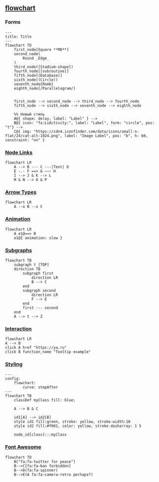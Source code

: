 ## [flowchart](https://mermaid.js.org/syntax/flowchart.html)

### Forms
```mermaid
---
title: Title
---
flowchart TD
	first_node[Square **MD**]
	second_node(
		Round _Edge_
	)
	third_node([Stadium-shape])
	fourth_node[[subroutine]]
	fifth_node[(Database)]
	sixth_node((Circle))
	seventh_node{Romb}
	eighth_node[/Parallelogram/]
	
	
	first_node --> second_node --> third_node --> fourth_node
	fifth_node --> sixth_node --> seventh_node --> eighth_node
	
	%% Новый стиль
	A@{ shape: delay, label: "Label" } -->
	B@{ icon: "fa:LiActivity:", label: "Label", form: "circle", pos: "t"} -->
	C@{ img: "https://cdn4.iconfinder.com/data/icons/small-n-flat/24/cat-alt-1024.png", label: "Image Label", pos: "b", h: 60, constraint: "on" }
```

### [Node Links](https://mermaid.js.org/syntax/flowchart.html#selecting-type-of-animation)
```mermaid
flowchart LR
    A --> B --- C ---|Text| D
    E -.- F ==> G ~~~ H
    I --> J & K --> L 
    M & N --> O & P
```

### [Arrow Types](https://mermaid.js.org/syntax/flowchart.html#selecting-type-of-animation)
```mermaid
flowchart LR
    A --o B --x C
```

### [Animation](https://mermaid.js.org/syntax/flowchart.html#selecting-type-of-animation)

```mermaid
flowchart LR
    A e1@==> B
    e1@{ animation: slow }
```

### [Subgraphs](https://mermaid.js.org/syntax/flowchart.html#subgraphs)
```mermaid
flowchart TB
    subgraph t [TOP]
    direction TB
        subgraph first
            direction LR
            B --> C
        end
        subgraph second
            direction LR
            F --> E
        end
        first --- second
    end
    A --> t --> Z
```

### [Interaction](https://mermaid.js.org/syntax/flowchart.html#interaction)
```mermaid
flowchart LR
A --> B
click A href "https://ya.ru"
click B function_name "Tooltip example"
```

### [Styling](https://mermaid.js.org/syntax/flowchart.html#styling-and-classes)
```mermaid
---
config:
    flowchart:
        curve: stepAfter
---
flowchart TB
    classDef myClass fill: blue;

    A --> B & C

    id1[A] --> id2[B]
    style id1 fill:green, stroke: yellow, stroke-width:10
    style id2 fill:#f001, color: yellow, stroke-dasharray: 1 5

    node_id[class]:::myClass
```
### [Font Awesome](https://mermaid.js.org/syntax/flowchart.html#basic-support-for-fontawesome)
<link href="https://cdnjs.cloudflare.com/ajax/libs/font-awesome/6.5.1/css/all.min.css" rel="stylesheet"/>

```mermaid
flowchart TD
    B["fa:fa-twitter for peace"]
    B-->C[fa:fa-ban forbidden]
    B-->D(fa:fa-spinner)
    B-->E(A fa:fa-camera-retro perhaps?)
```